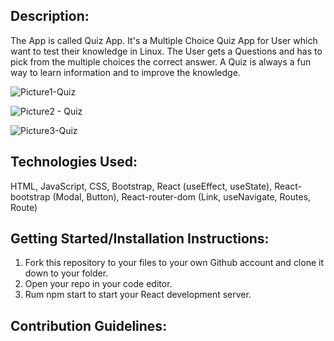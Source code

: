 ## Description:

The App is called Quiz App. It's a Multiple Choice Quiz App for User which want to test their knowledge in Linux. The User gets a Questions and has to pick from the multiple choices the correct answer. A Quiz is always a fun way to learn information and to improve the knowledge. 


![Picture1-Quiz](https://user-images.githubusercontent.com/63123554/157294248-e65e2a2c-aaa4-4eae-a6c8-86c47aa195bb.jpg)

![Picture2 - Quiz](https://user-images.githubusercontent.com/63123554/157294508-a106b6d2-9714-46ce-aaa6-1e7590497c92.jpg)

![Picture3-Quiz](https://user-images.githubusercontent.com/63123554/157294501-615a8638-f84c-47ed-9f6d-0025590ae2d5.jpg)

## Technologies Used: 

HTML, JavaScript, CSS, Bootstrap, React (useEffect, useState), React-bootstrap (Modal, Button), React-router-dom (Link, useNavigate, Routes, Route) 

## Getting Started/Installation Instructions:

1. Fork this repository to your files to your own Github account and clone it down to your folder.
2. Open your repo in your code editor.
3. Rum npm start to start your React development server.


## Contribution Guidelines:

